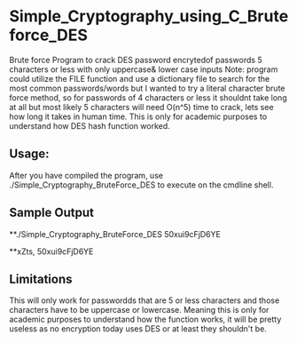 # Simple_Cryptography_using_C_Bruteforce_DES

Brute force Program to crack DES password encrytedof passwords 5 characters or less with only uppercase& lower case inputs
Note: program could utilize the FILE function and use a dictionary file to search for the most common passwords/words but I wanted to try a literal character brute force method, so for passwords of 4 characters or less it shouldnt take long at all but most likely 5 characters will need O(n^5) time to crack, lets see how long it takes in human time. This is only for academic purposes to understand how DES hash function worked.


<h2> Usage:</h2>

After you have compiled the program, use ./Simple_Cryptography_BruteForce_DES <DES hash> to execute on the cmdline shell.  

<h2>Sample Output</h2>

**./Simple_Cryptography_BruteForce_DES 50xui9cFjD6YE

**xZts, 50xui9cFjD6YE

<h2> Limitations </h2>

This will only work for passwordds that are 5 or less characters and those characters have to be uppercase or lowercase. Meaning this is only for academic purposes to understand how the function works, it will be pretty useless as no encryption today uses DES or at least they shouldn't be.
